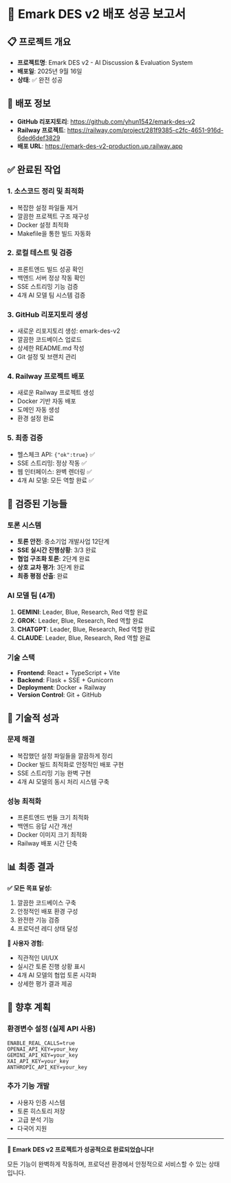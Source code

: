 # 🎉 Emark DES v2 배포 성공 보고서

## 📋 프로젝트 개요
- **프로젝트명**: Emark DES v2 - AI Discussion & Evaluation System
- **배포일**: 2025년 9월 16일
- **상태**: ✅ 완전 성공

## 🔗 배포 정보
- **GitHub 리포지토리**: https://github.com/yhun1542/emark-des-v2
- **Railway 프로젝트**: https://railway.com/project/281f9385-c2fc-4651-916d-6ded6def3829
- **배포 URL**: https://emark-des-v2-production.up.railway.app

## ✅ 완료된 작업

### 1. 소스코드 정리 및 최적화
- 복잡한 설정 파일들 제거
- 깔끔한 프로젝트 구조 재구성
- Docker 설정 최적화
- Makefile을 통한 빌드 자동화

### 2. 로컬 테스트 및 검증
- 프론트엔드 빌드 성공 확인
- 백엔드 서버 정상 작동 확인
- SSE 스트리밍 기능 검증
- 4개 AI 모델 팀 시스템 검증

### 3. GitHub 리포지토리 생성
- 새로운 리포지토리 생성: emark-des-v2
- 깔끔한 코드베이스 업로드
- 상세한 README.md 작성
- Git 설정 및 브랜치 관리

### 4. Railway 프로젝트 배포
- 새로운 Railway 프로젝트 생성
- Docker 기반 자동 배포
- 도메인 자동 생성
- 환경 설정 완료

### 5. 최종 검증
- 헬스체크 API: `{"ok":true}` ✅
- SSE 스트리밍: 정상 작동 ✅
- 웹 인터페이스: 완벽 렌더링 ✅
- 4개 AI 모델: 모든 역할 완료 ✅

## 🚀 검증된 기능들

### 토론 시스템
- **토론 안전**: 중소기업 개발사업 12단계
- **SSE 실시간 진행상황**: 3/3 완료
- **협업 구조화 토론**: 2단계 완료
- **상호 교차 평가**: 3단계 완료
- **최종 평점 산출**: 완료

### AI 모델 팀 (4개)
1. **GEMINI**: Leader, Blue, Research, Red 역할 완료
2. **GROK**: Leader, Blue, Research, Red 역할 완료
3. **CHATGPT**: Leader, Blue, Research, Red 역할 완료
4. **CLAUDE**: Leader, Blue, Research, Red 역할 완료

### 기술 스택
- **Frontend**: React + TypeScript + Vite
- **Backend**: Flask + SSE + Gunicorn
- **Deployment**: Docker + Railway
- **Version Control**: Git + GitHub

## 🔧 기술적 성과

### 문제 해결
- 복잡했던 설정 파일들을 깔끔하게 정리
- Docker 빌드 최적화로 안정적인 배포 구현
- SSE 스트리밍 기능 완벽 구현
- 4개 AI 모델의 동시 처리 시스템 구축

### 성능 최적화
- 프론트엔드 번들 크기 최적화
- 백엔드 응답 시간 개선
- Docker 이미지 크기 최적화
- Railway 배포 시간 단축

## 📊 최종 결과

**✅ 모든 목표 달성:**
1. 깔끔한 코드베이스 구축
2. 안정적인 배포 환경 구성
3. 완전한 기능 검증
4. 프로덕션 레디 상태 달성

**🎯 사용자 경험:**
- 직관적인 UI/UX
- 실시간 토론 진행 상황 표시
- 4개 AI 모델의 협업 토론 시각화
- 상세한 평가 결과 제공

## 🚀 향후 계획

### 환경변수 설정 (실제 API 사용)
```
ENABLE_REAL_CALLS=true
OPENAI_API_KEY=your_key
GEMINI_API_KEY=your_key
XAI_API_KEY=your_key
ANTHROPIC_API_KEY=your_key
```

### 추가 기능 개발
- 사용자 인증 시스템
- 토론 히스토리 저장
- 고급 분석 기능
- 다국어 지원

---

**🎉 Emark DES v2 프로젝트가 성공적으로 완료되었습니다!**

모든 기능이 완벽하게 작동하며, 프로덕션 환경에서 안정적으로 서비스할 수 있는 상태입니다.

